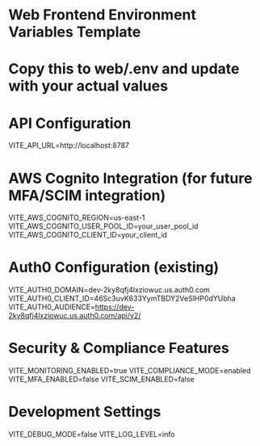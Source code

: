 # Web Frontend Environment Variables Template
# Copy this to web/.env and update with your actual values

# API Configuration
VITE_API_URL=http://localhost:8787

# AWS Cognito Integration (for future MFA/SCIM integration)
VITE_AWS_COGNITO_REGION=us-east-1
VITE_AWS_COGNITO_USER_POOL_ID=your_user_pool_id
VITE_AWS_COGNITO_CLIENT_ID=your_client_id

# Auth0 Configuration (existing)
VITE_AUTH0_DOMAIN=dev-2ky8qfj4lxziowuc.us.auth0.com
VITE_AUTH0_CLIENT_ID=46Sc3uvK633YymTBDY2VeSlHP0dYUbha
VITE_AUTH0_AUDIENCE=https://dev-2ky8qfj4lxziowuc.us.auth0.com/api/v2/

# Security & Compliance Features
VITE_MONITORING_ENABLED=true
VITE_COMPLIANCE_MODE=enabled
VITE_MFA_ENABLED=false
VITE_SCIM_ENABLED=false

# Development Settings
VITE_DEBUG_MODE=false
VITE_LOG_LEVEL=info

